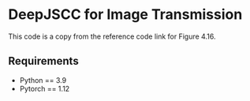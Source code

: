 # DeepJSCC for Image Transmission

This code is a copy from the reference code link for Figure 4.16.

## Requirements

* Python == 3.9
* Pytorch == 1.12

